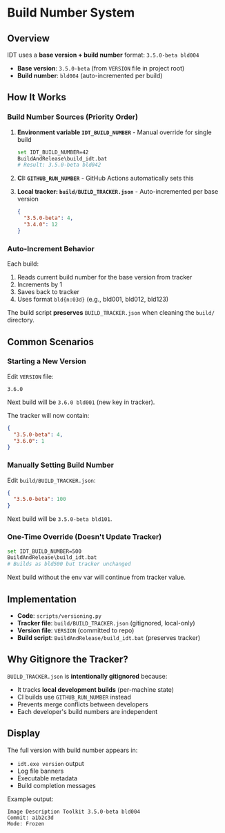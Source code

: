 # Build Number System

## Overview

IDT uses a **base version + build number** format: `3.5.0-beta bld004`

- **Base version**: `3.5.0-beta` (from `VERSION` file in project root)
- **Build number**: `bld004` (auto-incremented per build)

## How It Works

### Build Number Sources (Priority Order)

1. **Environment variable `IDT_BUILD_NUMBER`** - Manual override for single build
   ```bash
   set IDT_BUILD_NUMBER=42
   BuildAndRelease\build_idt.bat
   # Result: 3.5.0-beta bld042
   ```

2. **CI: `GITHUB_RUN_NUMBER`** - GitHub Actions automatically sets this

3. **Local tracker: `build/BUILD_TRACKER.json`** - Auto-incremented per base version
   ```json
   {
     "3.5.0-beta": 4,
     "3.4.0": 12
   }
   ```

### Auto-Increment Behavior

Each build:
1. Reads current build number for the base version from tracker
2. Increments by 1
3. Saves back to tracker
4. Uses format `bld{n:03d}` (e.g., bld001, bld012, bld123)

The build script **preserves** `BUILD_TRACKER.json` when cleaning the `build/` directory.

## Common Scenarios

### Starting a New Version

Edit `VERSION` file:
```
3.6.0
```

Next build will be `3.6.0 bld001` (new key in tracker).

The tracker will now contain:
```json
{
  "3.5.0-beta": 4,
  "3.6.0": 1
}
```

### Manually Setting Build Number

Edit `build/BUILD_TRACKER.json`:
```json
{
  "3.5.0-beta": 100
}
```

Next build will be `3.5.0-beta bld101`.

### One-Time Override (Doesn't Update Tracker)

```bash
set IDT_BUILD_NUMBER=500
BuildAndRelease\build_idt.bat
# Builds as bld500 but tracker unchanged
```

Next build without the env var will continue from tracker value.

## Implementation

- **Code**: `scripts/versioning.py`
- **Tracker file**: `build/BUILD_TRACKER.json` (gitignored, local-only)
- **Version file**: `VERSION` (committed to repo)
- **Build script**: `BuildAndRelease/build_idt.bat` (preserves tracker)

## Why Gitignore the Tracker?

`BUILD_TRACKER.json` is **intentionally gitignored** because:
- It tracks **local development builds** (per-machine state)
- CI builds use `GITHUB_RUN_NUMBER` instead
- Prevents merge conflicts between developers
- Each developer's build numbers are independent

## Display

The full version with build number appears in:
- `idt.exe version` output
- Log file banners
- Executable metadata
- Build completion messages

Example output:
```
Image Description Toolkit 3.5.0-beta bld004
Commit: a1b2c3d
Mode: Frozen
```
